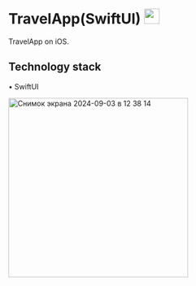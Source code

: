 # TravelApp(SwiftUI) <img src="https://github.com/user-attachments/assets/e4b6b615-a5bf-4e24-a38d-c33789d87fb1" width="30" height="30">

TravelApp on iOS.<br />

## Technology stack

• SwiftUI <br />

<img width="353" alt="Снимок экрана 2024-09-03 в 12 38 14" src="https://github.com/user-attachments/assets/410f7e78-5432-4b3d-a5c8-559b74227247">
